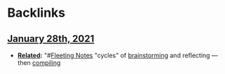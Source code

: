 
# Backlinks
## [January 28th, 2021](<January 28th, 2021.md>)
- **[Related](<Related.md>):** "#[Fleeting Notes](<Fleeting Notes.md>) "cycles" of [brainstorming](<brainstorming.md>) and reflecting — then [compiling](<compiling.md>)

